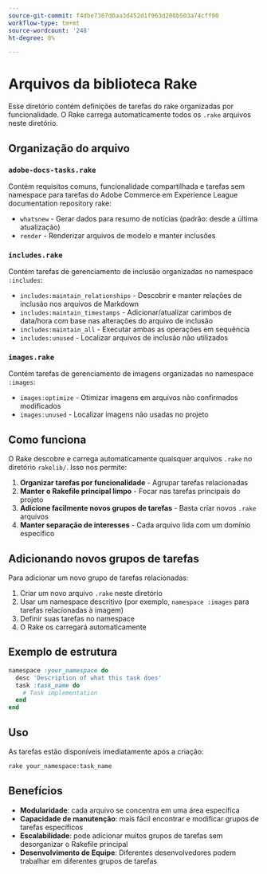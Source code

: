 ```yaml
---
source-git-commit: f4dbe7367d0aa3d452d1f963d208b503a74cff90
workflow-type: tm+mt
source-wordcount: '248'
ht-degree: 0%

---
```

# Arquivos da biblioteca Rake

Esse diretório contém definições de tarefas do rake organizadas por funcionalidade. O Rake carrega automaticamente todos os `.rake` arquivos neste diretório.

## Organização do arquivo

### `adobe-docs-tasks.rake`

Contém requisitos comuns, funcionalidade compartilhada e tarefas sem namespace para tarefas do Adobe Commerce em Experience League documentation repository rake:

- `whatsnew` - Gerar dados para resumo de notícias (padrão: desde a última atualização)
- `render` - Renderizar arquivos de modelo e manter inclusões

### `includes.rake`

Contém tarefas de gerenciamento de inclusão organizadas no namespace `:includes`:

- `includes:maintain_relationships` - Descobrir e manter relações de inclusão nos arquivos de Markdown
- `includes:maintain_timestamps` - Adicionar/atualizar carimbos de data/hora com base nas alterações do arquivo de inclusão
- `includes:maintain_all` - Executar ambas as operações em sequência
- `includes:unused` - Localizar arquivos de inclusão não utilizados

### `images.rake`

Contém tarefas de gerenciamento de imagens organizadas no namespace `:images`:

- `images:optimize` - Otimizar imagens em arquivos não confirmados modificados
- `images:unused` - Localizar imagens não usadas no projeto

## Como funciona

O Rake descobre e carrega automaticamente quaisquer arquivos `.rake` no diretório `rakelib/`. Isso nos permite:

1. **Organizar tarefas por funcionalidade** - Agrupar tarefas relacionadas
2. **Manter o Rakefile principal limpo** - Focar nas tarefas principais do projeto
3. **Adicione facilmente novos grupos de tarefas** - Basta criar novos `.rake` arquivos
4. **Manter separação de interesses** - Cada arquivo lida com um domínio específico

## Adicionando novos grupos de tarefas

Para adicionar um novo grupo de tarefas relacionadas:

1. Criar um novo arquivo `.rake` neste diretório
2. Usar um namespace descritivo (por exemplo, `namespace :images` para tarefas relacionadas à imagem)
3. Definir suas tarefas no namespace
4. O Rake os carregará automaticamente

## Exemplo de estrutura

```ruby
namespace :your_namespace do
  desc 'Description of what this task does'
  task :task_name do
    # Task implementation
  end
end
```

## Uso

As tarefas estão disponíveis imediatamente após a criação:

```bash
rake your_namespace:task_name
```

## Benefícios

- **Modularidade**: cada arquivo se concentra em uma área específica
- **Capacidade de manutenção**: mais fácil encontrar e modificar grupos de tarefas específicos
- **Escalabilidade**: pode adicionar muitos grupos de tarefas sem desorganizar o Rakefile principal
- **Desenvolvimento de Equipe**: Diferentes desenvolvedores podem trabalhar em diferentes grupos de tarefas
